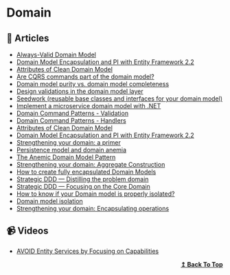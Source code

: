 # Domain

## 📝 Articles

- [Always-Valid Domain Model](https://enterprisecraftsmanship.com/posts/always-valid-domain-model/) 
- [Domain Model Encapsulation and PI with Entity Framework 2.2](http://www.kamilgrzybek.com/design/domain-model-encapsulation-and-pi-with-entity-framework-2-2/) 
- [Attributes of Clean Domain Model](http://www.kamilgrzybek.com/design/clean-domain-model-attributes/) 
- [Are CQRS commands part of the domain model?](https://enterprisecraftsmanship.com/2019/01/31/cqrs-commands-part-domain-model/) 
- [Domain model purity vs. domain model completeness](https://enterprisecraftsmanship.com/posts/domain-model-purity-completeness/)
- [Design validations in the domain model layer](https://docs.microsoft.com/en-us/dotnet/architecture/microservices/microservice-ddd-cqrs-patterns/domain-model-layer-validations) 
- [Seedwork (reusable base classes and interfaces for your domain model)](https://docs.microsoft.com/en-us/dotnet/architecture/microservices/microservice-ddd-cqrs-patterns/seedwork-domain-model-base-classes-interfaces) 
- [Implement a microservice domain model with .NET](https://docs.microsoft.com/en-us/dotnet/architecture/microservices/microservice-ddd-cqrs-patterns/net-core-microservice-domain-model) 
- [Domain Command Patterns - Validation](https://jimmybogard.com/domain-command-patterns-validation/) 
- [Domain Command Patterns - Handlers](https://jimmybogard.com/domain-command-patterns-handlers/)
- [Attributes of Clean Domain Model](https://www.kamilgrzybek.com/design/clean-domain-model-attributes/)
- [Domain Model Encapsulation and PI with Entity Framework 2.2](https://www.kamilgrzybek.com/design/domain-model-encapsulation-and-pi-with-entity-framework-2-2/)
- [Strengthening your domain: a primer](https://lostechies.com/jimmybogard/2010/02/04/strengthening-your-domain-a-primer/)
- [Persistence model and domain anemia](https://lostechies.com/blogs/jimmy_bogard/archive/2009/12/03/persistence-model-and-domain-anemia.aspx)
- [The Anemic Domain Model Pattern](http://codebetter.com/gregyoung/2009/07/15/the-anemic-domain-model-pattern/)
- [Strengthening your domain: Aggregate Construction](https://lostechies.com/jimmybogard/2010/02/24/strengthening-your-domain-aggregate-construction/)
- [How to create fully encapsulated Domain Models](https://udidahan.com/2008/02/29/how-to-create-fully-encapsulated-domain-models/)
- [Strategic DDD — Distilling the problem domain](https://afedyanin.wordpress.com/2016/05/17/distilling-the-problem-domain/)
- [Strategic DDD — Focusing on the Core Domain](https://afedyanin.wordpress.com/2016/05/18/focusing-on-the-core-domain/)
- [How to know if your Domain model is properly isolated?](https://enterprisecraftsmanship.com/posts/how-to-know-if-your-domain-model-is-properly-isolated/)
- [Domain model isolation](https://enterprisecraftsmanship.com/posts/domain-model-isolation/)
- [Strengthening your domain: Encapsulating operations](https://lostechies.com/jimmybogard/2010/03/24/strengthening-your-domain-encapsulating-operations/)
## 📹 Videos

- [AVOID Entity Services by Focusing on Capabilities](https://www.youtube.com/watch?v=2gOOstEI4vU) 

<div align="right">
  <b><a href="#contents">↥ Back To Top</a></b>
</div>